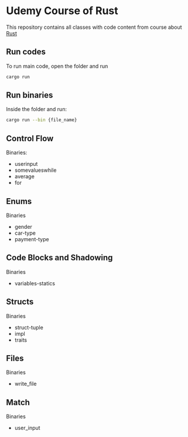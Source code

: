 # Udemy Course of Rust

This repository contains all classes with code content from course about [Rust](https://www.udemy.com/course/curso-programacao-rust-completo-do-zero-ao-pleno/)

## Run codes

To run main code, open the folder and run
```sh
cargo run
```

## Run binaries

Inside the folder and run:
```sh
cargo run --bin {file_name}
```

## Control Flow

Binaries:
- userinput
- somevalueswhile
- average
- for

## Enums

Binaries
- gender
- car-type
- payment-type

## Code Blocks and Shadowing

Binaries
- variables-statics

## Structs

Binaries
- struct-tuple
- impl
- traits

## Files

Binaries
- write_file

## Match

Binaries
- user_input
